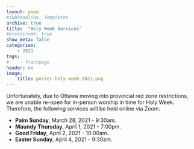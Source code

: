 ```yaml
---
layout: page
#subheadline: Templates
archive: true
title:  "Holy Week Services"
#breadcrumb: true
show_meta: false
categories:
    - 2021
tags:
#    - frontpage
header: no
image:
    title: poster-holy-week-2021.png
---
```

Unfortunately, due to Ottawa moving into provincial red zone restrictions, we are unable re-open for in-person worship in time for Holy Week.  Therefore, the following services will be held online via Zoom.

* **Palm Sunday**, March 28, 2021 - 9:30am.
* **Maundy Thursday**, April 1, 2021 - 7:00pm.
* **Good Friday**, April 2, 2021 - 10:00am.
* **Easter Sunday**, April 4, 2021 - 9:30am.

